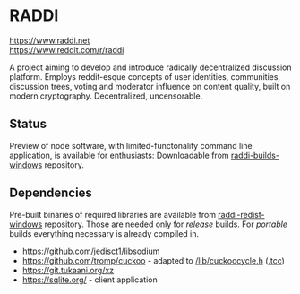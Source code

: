 # RADDI
https://www.raddi.net  
https://www.reddit.com/r/raddi

A project aiming to develop and introduce radically decentralized discussion platform. Employs reddit-esque concepts of user identities, communities, discussion trees, voting and moderator influence on content quality, built on modern cryptography. Decentralized, uncensorable.

## Status
Preview of node software, with limited-functonality command line application, is available for enthusiasts:
Downloadable from [raddi-builds-windows](https://github.com/raddinet/raddi-builds-windows) repository.

## Dependencies
Pre-built binaries of required libraries are available from [raddi-redist-windows](https://github.com/raddinet/raddi-redist-windows) repository.
Those are needed only for *release* builds. For *portable* builds everything necessary is already compiled in.

* https://github.com/jedisct1/libsodium
* https://github.com/tromp/cuckoo - adapted to [/lib/cuckoocycle.h](https://github.com/raddinet/raddi/blob/master/lib/cuckoocycle.h) ([.tcc](https://github.com/raddinet/raddi/blob/master/lib/cuckoocycle.tcc))
* https://git.tukaani.org/xz
* https://sqlite.org/ - client application

